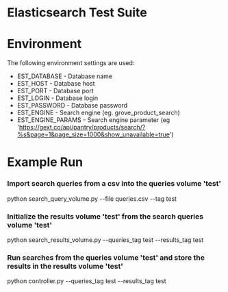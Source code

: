 # Elasticsearch Test Suite

# Environment

The following environment settings are used:

* EST_DATABASE - Database name
* EST_HOST - Database host
* EST_PORT - Database port
* EST_LOGIN - Database login
* EST_PASSWORD - Database password
* EST_ENGINE - Search engine (eg. grove_product_search)
* EST_ENGINE_PARAMS - Search engine parameter (eg 'https://gext.co/api/pantry/products/search/?%s&page=1&page_size=1000&show_unavailable=true')

# Example Run

### Import search queries from a csv into the queries volume 'test'
python search_query_volume.py  --file queries.csv  --tag test

### Initialize the results volume 'test' from the search queries volume 'test'
python search_results_volume.py  --queries_tag test --results_tag test

### Run searches from the queries volume 'test' and store the results in the results volume 'test'
python controller.py --queries_tag test --results_tag test
